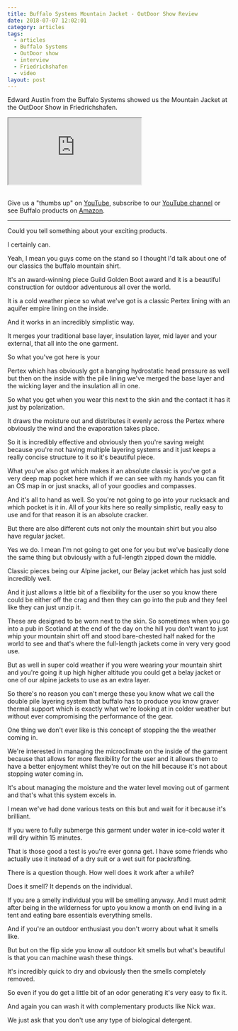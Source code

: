 ```yaml
---
title: Buffalo Systems Mountain Jacket - OutDoor Show Review
date: 2018-07-07 12:02:01
category: articles
tags:
  - articles
  - Buffalo Systems
  - OutDoor show
  - interview
  - Friedrichshafen
  - video
layout: post
---
```


Edward Austin from the Buffalo Systems showed us the Mountain Jacket at the OutDoor Show in Friedrichshafen.

<div class="embed-responsive embed-responsive-16by9">
    <iframe class="embed-responsive-item" src="https://www.youtube.com/embed/RTHNVkrEuRQ"></iframe>
</div>
<br>
<!--more-->

Give us a "thumbs up" on <a href="https://www.youtube.com/watch?v=RTHNVkrEuRQ" rel="nofollow" target="_blank">YouTube</a>, subscribe to our <a target="_blank" rel="nofollow" href="https://www.youtube.com/channel/UCnO9Q_m9EaOCrHmmQIBVBNw?sub_confirmation=1">YouTube channel</a> or see Buffalo products on <a href="https://amzn.to/2lZwlbN" rel="nofollow" target="_blank">Amazon</a>.

---

Could you tell something about your exciting products.

I certainly can.

Yeah, I mean you guys come on the stand so I thought I'd talk about one of our classics the buffalo mountain shirt.

It's an award-winning piece Guild Golden Boot award and it is a beautiful construction for outdoor adventurous all over the world.

It is a cold weather piece so what we've got is a classic Pertex lining with an aquifer empire lining on the inside.

And it works in an incredibly simplistic way.

It merges your traditional base layer, insulation layer, mid layer and your external, that all into the one garment.

So what you've got here is your

Pertex which has obviously got a banging hydrostatic head pressure as well but then on the inside with the pile lining we've merged the base layer and the wicking layer and the insulation all in one.

So what you get when you wear this next to the skin and the contact it has it just by polarization.

It draws the moisture out and distributes it evenly across the Pertex where obviously the wind and the evaporation takes place.

So it is incredibly effective and obviously then you're saving weight because you're not having multiple layering systems and it just keeps a really concise structure to it so it's beautiful piece.

What you've also got which makes it an absolute classic is you've got a very deep map pocket here which if we can see with my hands you can fit an OS map in or just snacks, all of your goodies and compasses.

And it's all to hand as well. So you're not going to go into your rucksack and which pocket is it in. All of your kits here so really simplistic, really easy to use and for that reason it is an absolute cracker.

But there are also different cuts not only the mountain shirt but you also have regular jacket.

Yes we do. I mean I'm not going to get one for you but we've basically done the same thing but obviously with a full-length zipped down
the middle.

Classic pieces being our Alpine jacket, our Belay jacket which has
just sold incredibly well.

And it just allows a little bit of a flexibility for the user so you know there could be either off the crag and then they can go into the pub and they feel like they can just unzip it.

These are designed to be worn next to the skin. So sometimes when you go into a pub in Scotland at the end of the day on the hill you don't want to just whip your mountain shirt off and stood bare-chested half naked for the world to see and that's where the full-length jackets come in very very good use.

But as well in super cold weather if you were wearing your mountain shirt and you're going it up high higher altitude you could get a belay jacket or one of our alpine jackets to use as an extra layer.

So there's no reason you can't merge these you know what we call the double pile layering system that buffalo has to produce you know graver thermal support which is exactly what we're looking at in colder weather but without ever compromising the performance of the gear.

One thing we don't ever like is this concept of stopping the the weather coming in.

We're interested in managing the microclimate on the inside of the garment because that allows for more flexibility for the user and it allows them to have a better enjoyment whilst they're out on the hill because it's not about stopping water coming in.

It's about managing the moisture and the water level moving out of garment and that's what this system excels in.

I mean we've had done various tests on this but and wait for it
because it's brilliant.

If you were to fully submerge this garment under water in ice-cold water it will dry within 15 minutes.

That is those good a test is you're ever gonna get. I have some friends who actually use it instead of a dry suit or a wet suit for packrafting.

There is a question though. How well does it work after a while?

Does it smell? It depends on the individual.

If you are a smelly individual you will be smelling anyway. And I must admit after being in the wilderness for upto you know a month on end living in a tent and eating bare essentials everything smells.

And if you're an outdoor enthusiast you don't worry about what it smells like.

But but on the flip side you know all outdoor kit smells but what's beautiful is that you can machine wash these things.

It's incredibly quick to dry and obviously then the smells completely removed.

So even if you do get a little bit of an odor generating it's very easy to fix it.

And again you can wash it with complementary products like Nick wax.

We just ask that you don't use any type of biological detergent.
